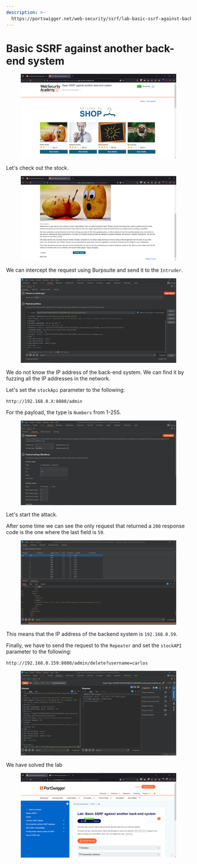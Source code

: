 ```yaml
---
description: >-
  https://portswigger.net/web-security/ssrf/lab-basic-ssrf-against-backend-system
---
```


# Basic SSRF against another back-end system

<figure><img src="../../../.gitbook/assets/1 (128).png" alt=""><figcaption></figcaption></figure>

Let's check out the stock.

<figure><img src="../../../.gitbook/assets/2 (119).png" alt=""><figcaption></figcaption></figure>

We can intercept the request using Burpsuite and send it to the `Intruder`.

<figure><img src="../../../.gitbook/assets/3 (101).png" alt=""><figcaption></figcaption></figure>

We do not know the IP address of the back-end system. We can find it by fuzzing all the IP addresses in the network.

Let's set the `stockApi` parameter to the following:

```
http://192.168.0.X:8080/admin
```

For the payload, the type is `Numbers` from 1-255.

<figure><img src="../../../.gitbook/assets/4 (82).png" alt=""><figcaption></figcaption></figure>

Let's start the attack.&#x20;

After some time we can see the only request that returned a `200` response code is the one where the last field is `59`.

<figure><img src="../../../.gitbook/assets/5 (68).png" alt=""><figcaption></figcaption></figure>

This means that the IP address of the backend system is `192.168.0.59`.

Finally, we have to send the request to the `Repeater` and set the `stockAPI` parameter to the following:

```
http://192.168.0.159:8080/admin/delete?username=carlos
```

<figure><img src="../../../.gitbook/assets/6 (53).png" alt=""><figcaption></figcaption></figure>

We have solved the lab

<figure><img src="../../../.gitbook/assets/7 (44).png" alt=""><figcaption></figcaption></figure>
